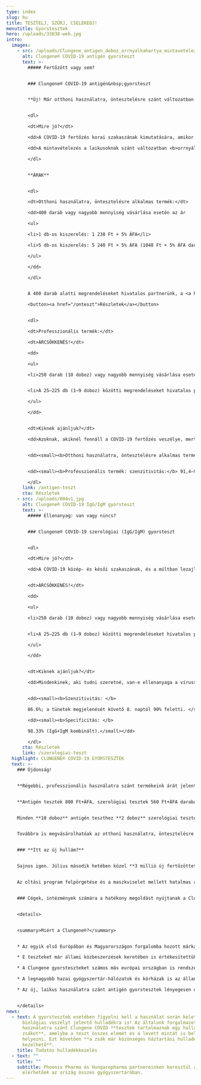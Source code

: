 ```yaml
---
type: index
slug: hu
title: TESZTELJ, SZŰRJ, CSELEKEDJ!
menutitle: Gyorstesztek
hero: /uploads/33838-web.jpg
intro:
  images:
    - src: /uploads/Clungene_antigen_doboz_orrnyalkahartya_mintavetelezes.jpg
      alt: Clungene® COVID-19 antigén gyorsteszt
      text: >-
        ##### Fertőzött vagy sem?


        ### Clungene® COVID-19 antigén&nbsp;gyorsteszt


        **Új! Már otthoni használatra, öntesztelésre szánt változatban is!**


        <dl>

        <dt>Mire jó?</dt>

        <dd>A COVID-19 fertőzés korai szakaszának kimutatására, amikor a fertőzött maga is a legnagyobb eséllyel fertőzőképes. <b>A teszt az új, omikron variánst és annak alváltozatait is kimutatja.</b></dd>

        <dd>A mintavételezés a laikusoknak szánt változatban <b>orrnyálkahártyából</b>, a professzionális változatban orr-, orrgarat-, vagy szájgaratnyálkahártyából történik.</dd>

        </dl>


        **ÁRAK**


        <dl>

        <dt>Otthoni használatra, öntesztelésre alkalmas termék:</dt>

        <dd>400 darab vagy nagyobb mennyiség vásárlása esetén az ár

        <ul>

        <li>1 db-os kiszerelés: 1 238 Ft + 5% ÁFA</li>

        <li>5 db-os kiszerelés: 5 240 Ft + 5% ÁFA (1048 Ft + 5% ÁFA darabár)</li>

        </ul>

        </dd>

        </dl>


        A 400 darab alatti megrendeléseket hivatalos partnerünk, a <a href="https://covidteszt.medexim.hu" rel="external noopener" target="_blank">medexim.hu</a> szolgálja ki.

        <button><a href="/onteszt">Részletek</a></button>


        <dl>

        <dt>Professzionális termék:</dt>

        <dt>ÁRCSÖKKENÉS!</dt>

        <dd>

        <ul>

        <li>250 darab (10 doboz) vagy nagyobb mennyiség vásárlása esetén az ár  csak 800 Ft + 5% ÁFA / darab!<br>Minden 10 doboz antigén teszthez **2 doboz szerológiai tesztet** adunk ajándékba!</li>


        <li>A 25–225 db (1–9 doboz) közötti megrendeléseket hivatalos partnerünk, a <a href="https://covidteszt.medexim.hu" rel="external noopener" target="_blank">medexim.hu</a> szolgálja ki.</li>

        </ul>

        </dd>


        <dt>Kiknek ajánljuk?</dt>

        <dd>Azoknak, akiknél fennáll a COVID-19 fertőzés veszélye, mert igazolt fertőzöttel találkoztak, illetve mert tüneteket tapasztalnak. A laikus változattal a családtagok, gyermekek is tesztelhetőek. A professzionális változattal nagyobb közösségek idő- és költséghatékony rendszeres szűrése is megvalósítható. </dd>


        <dd><small><b>Otthoni használatra, öntesztelésre alkalmas termék: szenzitivitás:</b> 93,3–95,5%, <b>specificitás:</b> 99% felett</small></dd>


        <dd><small><b>Professzionális termék: szenzitivitás:</b> 91,4–98%, <b>specificitás:</b> 99,4–99,7%.</small></dd>

        </dl>
      link: /antigen-teszt
      cta: Részletek
    - src: /uploads/004v1.jpg
      alt: Clungene® COVID-19 IgG/IgM gyorsteszt
      text: >-
        ##### Ellenanyag: van vagy nincs?


        ### Clungene® COVID-19 szerológiai (IgG/IgM) gyorsteszt


        <dl>

        <dt>Mire jó?</dt>

        <dd>A COVID-19 közép- és késői szakaszának, és a múltban lezajlott fertőzés azonosítására. Kimutatja a védőoltás hatására termelődő IgG ellenanyagot is.</dd>


        <dt>ÁRCSÖKKENÉS!</dt>

        <dd>

        <ul>

        <li>250 darab (10 doboz) vagy nagyobb mennyiség vásárlása esetén az ár csak 560 Ft + 5% ÁFA / darab!</li>


        <li>A 25–225 db (1–9 doboz) közötti megrendeléseket hivatalos partnerünk, a <a href="https://covidteszt.medexim.hu" rel="external noopener" target="_blank">medexim.hu</a> szolgálja ki.</li>

        </ul>

        </dd>


        <dt>Kiknek ajánljuk?</dt>

        <dd>Mindenkinek, aki tudni szeretné, van-e ellenanyaga a vírussal szemben, függetlenül attól, hogy az fertőzés, vagy vakcina hatására képződött. Az ellenanyag megléte utal a szervezet védettségére.  Szerológiai gyorsteszttel nagyobb közösségek idő- és költséghatékony rendszeres szűrése is megvalósítható.</dd>


        <dd><small><b>Szenzitivitás: </b>

        86.6%; a tünetek megjelenését követő 8. naptól 90% feletti. </small></dd>

        <dd><small><b>Specificitás: </b>

        98.33% (IgG+IgM kombinált).</small></dd>

        </dl>
      cta: Részletek
      link: /szerologiai-teszt
  highlight: CLUNGENE® COVID-19 GYORSTESZTEK
  text: >-
    ### Újdonság!


    **Régebbi, professzionális használatra szánt termékeink árát jelentősen csökkentettük:**


    **Antigén tesztek 800 Ft+ÁFA, szerológiai tesztek 560 Ft+ÁFA darabárért kaphatóak!**


    Minden **10 doboz** antigén teszthez **2 doboz** szerológiai tesztet adunk **ajándékba!**


    Továbbra is megvásárolhatóak az otthoni használatra, öntesztelésre alkalmas antigén gyorstesztek is!


    ### **Itt az új hullám?**


    Sajnos igen. Július második hetében közel **3 millió új fertőzöttet** azonosítottak Európában – ez a Föld összes új esetszámának majdnem felét tette ki. Idehaza jelenleg csak heti bontásban közlik a járványügyi adatokat, de azok is azt mutatják, a fertőzöttek száma ismét rohamosan emelkedik. A megbetegedésekért az omikron variáns BA.5 jelölésű alváltozata a felelős. <a href="https://www.reuters.com/world/europe/act-now-europe-or-risk-stricter-covid-measures-later-who-official-2022-07-19/" rel="external noopener" target="_blank">Az Egészségügyi Világszervezet (WHO) regionális igazgatója szerint</a> Európának azonnal cselekednie kell, ha el akarja kerülni, hogy ősszel visszatérjenek a szigorú korlátozások. 


    Az oltási program felpörgetése és a maszkviselet mellett hatalmas a jelentősége a **módszeres és rendszeres tesztelésnek is: minél több embert tesztelünk le, annál több fertőzöttet azonosítunk** – s annál nagyobb eséllyel tudjuk megakadályozni a járványgócok kialakulását. Ha meghozzuk ezeket az intézkedéseket, még idejében lelassíthatjuk a COVID-19 terjedését – s ha ezt tesszük, nem lesz szükség újra az élet szinte minden területét megnyomorító korlátozásokra. 


    ### Cégek, intézmények számára a hatékony megoldást nyújtanak a Clungene gyorstesztek, amelyek árát jelentősen csökkentettük!


    <details>


    <summary>Miért a Clungene®?</summary>


    * Az egyik első Európában és Magyarországon forgalomba hozott márkáról van szó – a Clungene tesztek beváltották a hozzájuk fűzött reményeket.

    * E teszteket már állami közbeszerzések keretében is értékesítettük.

    * A Clungene gyorsteszteket számos más európai országban is rendszeresen használják.

    * A legnagyobb hazai gyógyszertár-hálózatok és kórházak is az állandó vevőink közt vannak.

    * Az új, laikus használatra szánt antigén gyorstesztek lényegesen olcsóbbak, mint a piacon lévő hasonló termékek.


    </details>
news:
  - text: A gyorstesztek esetében figyelni kell a használat során keletkező
      biológiai veszélyt jelentő hulladékra is! Az általunk forgalmazott otthoni
      használatra szánt Clungene COVID **tesztek tartalmaznak egy hulladékgyűjtő
      zsákot**, amelybe a teszt összes elemét és a levett mintát is bele lehet
      helyezni. Ezt követően **a zsák már közönséges háztartási hulladékként
      kezelhető**.
    title: Tudatos hulladékkezelés
  - text: ""
    title: ""
    subtitle: Phoenix Pharma és Hungaropharma partnereinken keresztül a tesztek
      elérhetőek az ország összes gyógyszertárában.
---
```

